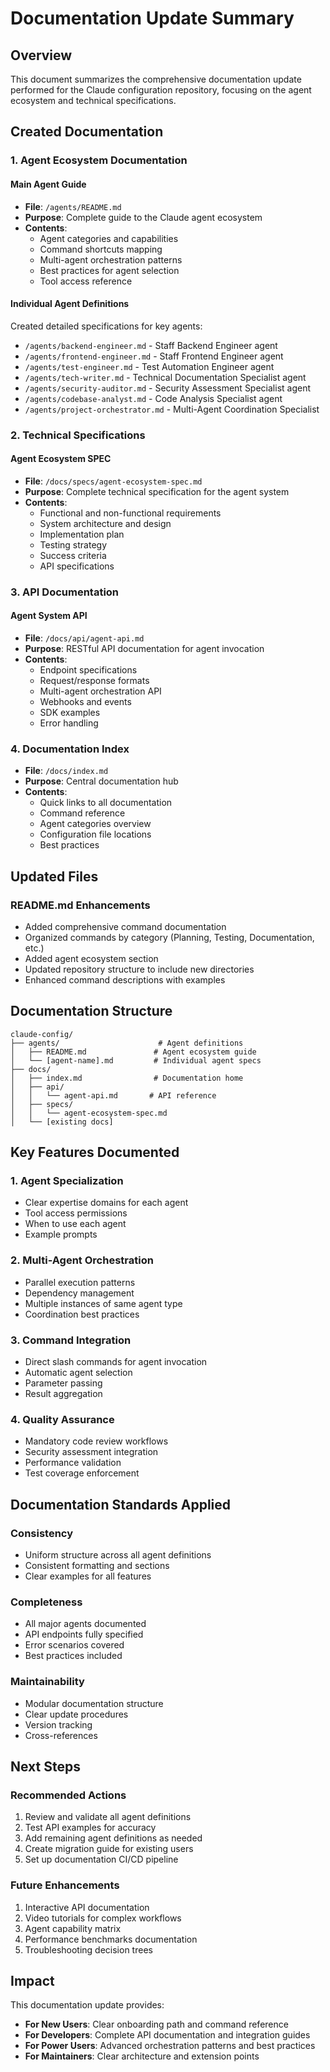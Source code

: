 # Documentation Update Summary

## Overview
This document summarizes the comprehensive documentation update performed for the Claude configuration repository, focusing on the agent ecosystem and technical specifications.

## Created Documentation

### 1. Agent Ecosystem Documentation

#### Main Agent Guide
- **File**: `/agents/README.md`
- **Purpose**: Complete guide to the Claude agent ecosystem
- **Contents**:
  - Agent categories and capabilities
  - Command shortcuts mapping
  - Multi-agent orchestration patterns
  - Best practices for agent selection
  - Tool access reference

#### Individual Agent Definitions
Created detailed specifications for key agents:
- `/agents/backend-engineer.md` - Staff Backend Engineer agent
- `/agents/frontend-engineer.md` - Staff Frontend Engineer agent  
- `/agents/test-engineer.md` - Test Automation Engineer agent
- `/agents/tech-writer.md` - Technical Documentation Specialist agent
- `/agents/security-auditor.md` - Security Assessment Specialist agent
- `/agents/codebase-analyst.md` - Code Analysis Specialist agent
- `/agents/project-orchestrator.md` - Multi-Agent Coordination Specialist

### 2. Technical Specifications

#### Agent Ecosystem SPEC
- **File**: `/docs/specs/agent-ecosystem-spec.md`
- **Purpose**: Complete technical specification for the agent system
- **Contents**:
  - Functional and non-functional requirements
  - System architecture and design
  - Implementation plan
  - Testing strategy
  - Success criteria
  - API specifications

### 3. API Documentation

#### Agent System API
- **File**: `/docs/api/agent-api.md`
- **Purpose**: RESTful API documentation for agent invocation
- **Contents**:
  - Endpoint specifications
  - Request/response formats
  - Multi-agent orchestration API
  - Webhooks and events
  - SDK examples
  - Error handling

### 4. Documentation Index
- **File**: `/docs/index.md`
- **Purpose**: Central documentation hub
- **Contents**:
  - Quick links to all documentation
  - Command reference
  - Agent categories overview
  - Configuration file locations
  - Best practices

## Updated Files

### README.md Enhancements
- Added comprehensive command documentation
- Organized commands by category (Planning, Testing, Documentation, etc.)
- Added agent ecosystem section
- Updated repository structure to include new directories
- Enhanced command descriptions with examples

## Documentation Structure

```
claude-config/
├── agents/                      # Agent definitions
│   ├── README.md               # Agent ecosystem guide
│   └── [agent-name].md         # Individual agent specs
├── docs/
│   ├── index.md                # Documentation home
│   ├── api/
│   │   └── agent-api.md       # API reference
│   ├── specs/
│   │   └── agent-ecosystem-spec.md
│   └── [existing docs]
```

## Key Features Documented

### 1. Agent Specialization
- Clear expertise domains for each agent
- Tool access permissions
- When to use each agent
- Example prompts

### 2. Multi-Agent Orchestration
- Parallel execution patterns
- Dependency management
- Multiple instances of same agent type
- Coordination best practices

### 3. Command Integration
- Direct slash commands for agent invocation
- Automatic agent selection
- Parameter passing
- Result aggregation

### 4. Quality Assurance
- Mandatory code review workflows
- Security assessment integration
- Performance validation
- Test coverage enforcement

## Documentation Standards Applied

### Consistency
- Uniform structure across all agent definitions
- Consistent formatting and sections
- Clear examples for all features

### Completeness
- All major agents documented
- API endpoints fully specified
- Error scenarios covered
- Best practices included

### Maintainability
- Modular documentation structure
- Clear update procedures
- Version tracking
- Cross-references

## Next Steps

### Recommended Actions
1. Review and validate all agent definitions
2. Test API examples for accuracy
3. Add remaining agent definitions as needed
4. Create migration guide for existing users
5. Set up documentation CI/CD pipeline

### Future Enhancements
1. Interactive API documentation
2. Video tutorials for complex workflows
3. Agent capability matrix
4. Performance benchmarks documentation
5. Troubleshooting decision trees

## Impact

This documentation update provides:
- **For New Users**: Clear onboarding path and command reference
- **For Developers**: Complete API documentation and integration guides
- **For Power Users**: Advanced orchestration patterns and best practices
- **For Maintainers**: Clear architecture and extension points
